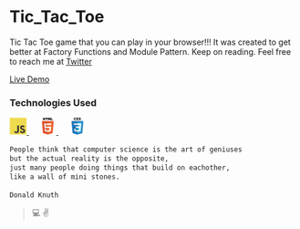 # Tic_Tac_Toe
Tic Tac Toe game that you can play in your browser!!!
It was created to get better at Factory Functions and Module Pattern. Keep on reading. Feel free to reach me at [Twitter](https://twitter.com/hmjatt/)



[Live Demo](https://hmjatt.github.io/Tic_Tac_Toe/)



### Technologies Used

<a href="https://developer.mozilla.org/en-US/docs/Web/JavaScript" target="_blank" rel="noreferrer"> <img src="https://raw.githubusercontent.com/devicons/devicon/master/icons/javascript/javascript-original.svg" alt="javascript" width="30" height="30"/> </a>  &emsp;   <a href="https://www.w3.org/html/" target="_blank" rel="noreferrer"> <img src="https://raw.githubusercontent.com/devicons/devicon/master/icons/html5/html5-original-wordmark.svg" alt="html5" width="30" height="30"/> </a>  &emsp;   <a href="https://www.w3schools.com/css/" target="_blank" rel="noreferrer"> <img src="https://raw.githubusercontent.com/devicons/devicon/master/icons/css3/css3-original-wordmark.svg" alt="css3" width="30" height="30"/> </a>




    People think that computer science is the art of geniuses 
    but the actual reality is the opposite, 
    just many people doing things that build on eachother, 
    like a wall of mini stones.

    Donald Knuth
>  	
> :computer:	:v: